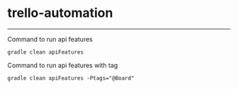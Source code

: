 # trello-automation

---

Command to run api features

```shell
gradle clean apiFeatures
```
Command to run api features with tag

```shell
gradle clean apiFeatures -Ptags="@Board"
```
